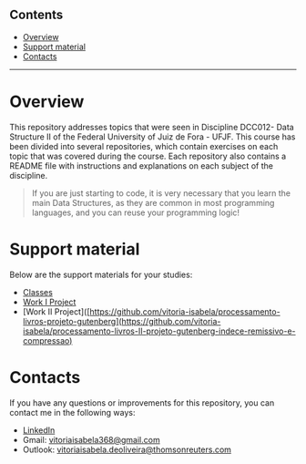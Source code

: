 
## Contents
- [Overview](#overview)
- [Support material](#support-material)
- [Contacts](#contacts)
  
***

# Overview
This repository addresses topics that were seen in Discipline DCC012- Data Structure II of the Federal University of Juiz de Fora - UFJF. This course has been divided into several repositories, which contain exercises on each topic that was covered during the course. Each repository also contains a README file with instructions and explanations on each subject of the discipline.

>If you are just starting to code, it is very necessary that you learn the main Data Structures, as they are common in most programming languages, and you can reuse your programming logic!

# Support material
Below are the support materials for your studies:
- [Classes](https://github.com/vitoria-isabela/estrutura-de-dados-2/tree/master/classes)
- [Work I Project](https://github.com/vitoria-isabela/processamento-livros-projeto-gutenberg)
- [Work II Project]([https://github.com/vitoria-isabela/processamento-livros-projeto-gutenberg](https://github.com/vitoria-isabela/processamento-livros-II-projeto-gutenberg-indece-remissivo-e-compressao)
 
# Contacts

If you have any questions or improvements for this repository, you can contact me in the following ways:
- [LinkedIn](https://www.linkedin.com/in/vitoria-isabela/)
- Gmail: vitoriaisabela368@gmail.com
- Outlook: vitoriaisabela.deoliveira@thomsonreuters.com
